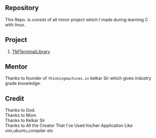 ## Repository
This Repo. is consist of all minor project which I made during learning C with linux.

## Project
1) [TMTerminalLibrary](/minior_projects/TMTerminalLibrary/README.md)


## Mentor
Thanks to founder of `thinkingmachines.in` kelkar Sir which gives industry grade knowledge.

## Credit
Thanks to God.<br>
Thanks to Mom.<br>
Thanks to Kelkar Sir <br>
Thanks to All the Creator That I've Used his/her Application Like vim,ubuntu,compiler etc 
